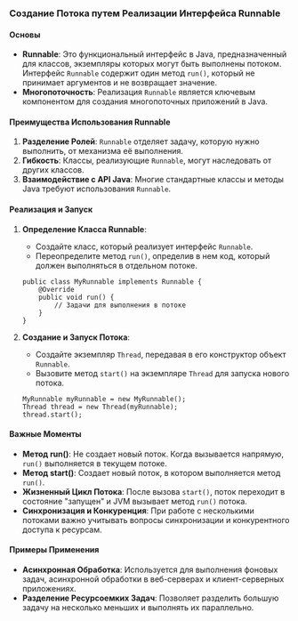 ### Создание Потока путем Реализации Интерфейса Runnable

#### Основы
- **Runnable**: Это функциональный интерфейс в Java, предназначенный для классов, экземпляры которых могут быть выполнены потоком. Интерфейс `Runnable` содержит один метод `run()`, который не принимает аргументов и не возвращает значение.
- **Многопоточность**: Реализация `Runnable` является ключевым компонентом для создания многопоточных приложений в Java.

#### Преимущества Использования Runnable
1. **Разделение Ролей**: `Runnable` отделяет задачу, которую нужно выполнить, от механизма её выполнения.
2. **Гибкость**: Классы, реализующие `Runnable`, могут наследовать от других классов.
3. **Взаимодействие с API Java**: Многие стандартные классы и методы Java требуют использования `Runnable`.

#### Реализация и Запуск
1. **Определение Класса Runnable**:
   - Создайте класс, который реализует интерфейс `Runnable`.
   - Переопределите метод `run()`, определив в нем код, который должен выполняться в отдельном потоке.

   ```
   public class MyRunnable implements Runnable {
       @Override
       public void run() {
           // Задачи для выполнения в потоке
       }
   }
   ```

2. **Создание и Запуск Потока**:
   - Создайте экземпляр `Thread`, передавая в его конструктор объект `Runnable`.
   - Вызовите метод `start()` на экземпляре `Thread` для запуска нового потока.

   ```
   MyRunnable myRunnable = new MyRunnable();
   Thread thread = new Thread(myRunnable);
   thread.start();
   ```

#### Важные Моменты
- **Метод run()**: Не создает новый поток. Когда вызывается напрямую, `run()` выполняется в текущем потоке.
- **Метод start()**: Создает новый поток, в котором выполняется метод `run()`.
- **Жизненный Цикл Потока**: После вызова `start()`, поток переходит в состояние "запущен" и JVM вызывает метод `run()` потока.
- **Синхронизация и Конкуренция**: При работе с несколькими потоками важно учитывать вопросы синхронизации и конкурентного доступа к ресурсам.

#### Примеры Применения
- **Асинхронная Обработка**: Используется для выполнения фоновых задач, асинхронной обработки в веб-серверах и клиент-серверных приложениях.
- **Разделение Ресурсоемких Задач**: Позволяет разделить большую задачу на несколько меньших и выполнять их параллельно.
